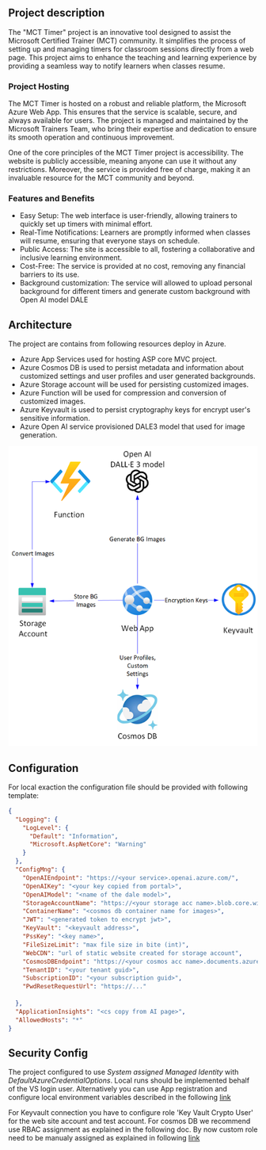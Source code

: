 ﻿## Project description

The "MCT Timer" project is an innovative tool designed to assist the Microsoft Certified Trainer (MCT) community. It simplifies the process of setting up and managing timers for classroom sessions directly from a web page. This project aims to enhance the teaching and learning experience by providing a seamless way to notify learners when classes resume.

### Project Hosting
The MCT Timer is hosted on a robust and reliable platform, the Microsoft Azure Web App. This ensures that the service is scalable, secure, and always available for users. The project is managed and maintained by the Microsoft Trainers Team, who bring their expertise and dedication to ensure its smooth operation and continuous improvement.

One of the core principles of the MCT Timer project is accessibility. The website is publicly accessible, meaning anyone can use it without any restrictions. Moreover, the service is provided free of charge, making it an invaluable resource for the MCT community and beyond.

### Features and Benefits
- Easy Setup: The web interface is user-friendly, allowing trainers to quickly set up timers with minimal effort.
- Real-Time Notifications: Learners are promptly informed when classes will resume, ensuring that everyone stays on schedule.
- Public Access: The site is accessible to all, fostering a collaborative and inclusive learning environment.
- Cost-Free: The service is provided at no cost, removing any financial barriers to its use.
- Background customization: The service will allowed to upload personal background for different timers and generate custom background with Open AI model DALE


## Architecture

The project are contains from following resources deploy in Azure.  
- Azure App Services used for hosting ASP core MVC project. 
- Azure Cosmos DB is used to persist metadata and information about customized settings and user profiles and user generated backgrounds.
- Azure Storage account will be used for persisting customized images. 
- Azure Function will be used for compression and conversion of customized images. 
- Azure Keyvault is used to persist cryptography keys for encrypt user's sensitive information.
- Azure Open AI service provisioned DALE3 model that used for image generation.

![schema](schena.png)


## Configuration

For local exaction the configuration file should be provided with following template: 

```JSON
{
  "Logging": {
    "LogLevel": {
      "Default": "Information",
      "Microsoft.AspNetCore": "Warning"
    }
  },
  "ConfigMng": {
    "OpenAIEndpoint": "https://<your service>.openai.azure.com/",
    "OpenAIKey": "<your key copied from portal>",
    "OpenAIModel": "<name of the dale model>",
    "StorageAccountName": "https://<your storage acc name>.blob.core.windows.net/",
    "ContainerName": "<cosmos db container name for images>",
    "JWT": "<generated token to encrypt jwt>",
    "KeyVault": "<keyvault address>",
    "PssKey": "<key name>",
    "FileSizeLimit": "max file size in bite (int)",
    "WebCDN": "url of static website created for storage account",
    "CosmosDBEndpoint": "https://<your cosmos acc name>.documents.azure.com:443/",
    "TenantID": "<your tenant guid>",
    "SubscriptionID": "<your subscription guid>",
    "PwdResetRequestUrl": "https://..."          

  },
  "ApplicationInsights": "<cs copy from AI page>",  
  "AllowedHosts": "*"
}
````
## Security Config

The project configured to use *System assigned Managed Identity* with *DefaultAzureCredentialOptions*. 
Local runs should be implemented behalf of the VS login user. Alternatively you can use App registration and configure local environment variables described in the following [link](https://learn.microsoft.com/en-us/dotnet/azure/sdk/authentication/local-development-service-principal?tabs=azure-cli%2Cwindows%2Ccommand-line#4---set-application-environment-variables)

For Keyvault connection you have to configure role 'Key Vault Crypto User' for the web site account and test account. 
For cosmos DB we recommend use RBAC assignment as explained in the following doc. By now custom role need to be manualy assigned as explained in following [link](https://learn.microsoft.com/en-us/azure/cosmos-db/how-to-setup-rbac#metadata-requests)

